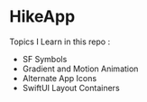 # HikeApp
Topics I Learn in this repo :
- SF Symbols
- Gradient and Motion Animation
- Alternate App Icons
- SwiftUI Layout Containers
